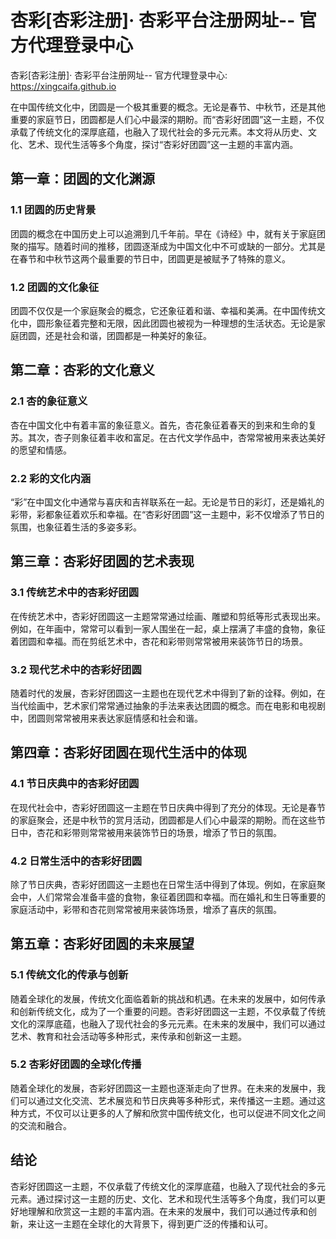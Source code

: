 # 杏彩[杏彩注册]· 杏彩平台注册网址-- 官方代理登录中心

杏彩[杏彩注册]· 杏彩平台注册网址-- 官方代理登录中心: <https://xingcaifa.github.io>

在中国传统文化中，团圆是一个极其重要的概念。无论是春节、中秋节，还是其他重要的家庭节日，团圆都是人们心中最深的期盼。而“杏彩好团圆”这一主题，不仅承载了传统文化的深厚底蕴，也融入了现代社会的多元元素。本文将从历史、文化、艺术、现代生活等多个角度，探讨“杏彩好团圆”这一主题的丰富内涵。

## 第一章：团圆的文化渊源

### 1.1 团圆的历史背景

团圆的概念在中国历史上可以追溯到几千年前。早在《诗经》中，就有关于家庭团聚的描写。随着时间的推移，团圆逐渐成为中国文化中不可或缺的一部分。尤其是在春节和中秋节这两个最重要的节日中，团圆更是被赋予了特殊的意义。

### 1.2 团圆的文化象征

团圆不仅仅是一个家庭聚会的概念，它还象征着和谐、幸福和美满。在中国传统文化中，圆形象征着完整和无限，因此团圆也被视为一种理想的生活状态。无论是家庭团圆，还是社会和谐，团圆都是一种美好的象征。

## 第二章：杏彩的文化意义

### 2.1 杏的象征意义

杏在中国文化中有着丰富的象征意义。首先，杏花象征着春天的到来和生命的复苏。其次，杏子则象征着丰收和富足。在古代文学作品中，杏常常被用来表达美好的愿望和情感。

### 2.2 彩的文化内涵

“彩”在中国文化中通常与喜庆和吉祥联系在一起。无论是节日的彩灯，还是婚礼的彩带，彩都象征着欢乐和幸福。在“杏彩好团圆”这一主题中，彩不仅增添了节日的氛围，也象征着生活的多姿多彩。

## 第三章：杏彩好团圆的艺术表现

### 3.1 传统艺术中的杏彩好团圆

在传统艺术中，杏彩好团圆这一主题常常通过绘画、雕塑和剪纸等形式表现出来。例如，在年画中，常常可以看到一家人围坐在一起，桌上摆满了丰盛的食物，象征着团圆和幸福。而在剪纸艺术中，杏花和彩带则常常被用来装饰节日的场景。

### 3.2 现代艺术中的杏彩好团圆

随着时代的发展，杏彩好团圆这一主题也在现代艺术中得到了新的诠释。例如，在当代绘画中，艺术家们常常通过抽象的手法来表达团圆的概念。而在电影和电视剧中，团圆则常常被用来表达家庭情感和社会和谐。

## 第四章：杏彩好团圆在现代生活中的体现

### 4.1 节日庆典中的杏彩好团圆

在现代社会中，杏彩好团圆这一主题在节日庆典中得到了充分的体现。无论是春节的家庭聚会，还是中秋节的赏月活动，团圆都是人们心中最深的期盼。而在这些节日中，杏花和彩带则常常被用来装饰节日的场景，增添了节日的氛围。

### 4.2 日常生活中的杏彩好团圆

除了节日庆典，杏彩好团圆这一主题也在日常生活中得到了体现。例如，在家庭聚会中，人们常常会准备丰盛的食物，象征着团圆和幸福。而在婚礼和生日等重要的家庭活动中，彩带和杏花则常常被用来装饰场景，增添了喜庆的氛围。

## 第五章：杏彩好团圆的未来展望

### 5.1 传统文化的传承与创新

随着全球化的发展，传统文化面临着新的挑战和机遇。在未来的发展中，如何传承和创新传统文化，成为了一个重要的问题。杏彩好团圆这一主题，不仅承载了传统文化的深厚底蕴，也融入了现代社会的多元元素。在未来的发展中，我们可以通过艺术、教育和社会活动等多种形式，来传承和创新这一主题。

### 5.2 杏彩好团圆的全球化传播

随着全球化的发展，杏彩好团圆这一主题也逐渐走向了世界。在未来的发展中，我们可以通过文化交流、艺术展览和节日庆典等多种形式，来传播这一主题。通过这种方式，不仅可以让更多的人了解和欣赏中国传统文化，也可以促进不同文化之间的交流和融合。

## 结论

杏彩好团圆这一主题，不仅承载了传统文化的深厚底蕴，也融入了现代社会的多元元素。通过探讨这一主题的历史、文化、艺术和现代生活等多个角度，我们可以更好地理解和欣赏这一主题的丰富内涵。在未来的发展中，我们可以通过传承和创新，来让这一主题在全球化的大背景下，得到更广泛的传播和认可。